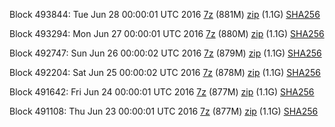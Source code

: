 Block 493844: Tue Jun 28 00:00:01 UTC 2016 [7z](https://transfer.sh/Thoy4/bootstrap.dat.20160628.7z) (881M) [zip](https://transfer.sh/DEDd1/bootstrap.dat.20160628.zip) (1.1G) [SHA256](https://transfer.sh/pAYgW/sha256.txt)

Block 493294: Mon Jun 27 00:00:01 UTC 2016 [7z](https://transfer.sh/FIHsv/bootstrap.dat.20160627.7z) (880M) [zip](https://transfer.sh/xsYvR/bootstrap.dat.20160627.zip) (1.1G) [SHA256](https://transfer.sh/tdzIV/sha256.txt)

Block 492747: Sun Jun 26 00:00:02 UTC 2016 [7z](https://transfer.sh/fQvUG/bootstrap.dat.20160626.7z) (879M) [zip](https://transfer.sh/uPrzv/bootstrap.dat.20160626.zip) (1.1G) [SHA256](https://transfer.sh/6GARe/sha256.txt)

Block 492204: Sat Jun 25 00:00:02 UTC 2016 [7z](https://transfer.sh/SlcdS/bootstrap.dat.20160625.7z) (878M) [zip](https://transfer.sh/uqc9x/bootstrap.dat.20160625.zip) (1.1G) [SHA256](https://transfer.sh/vcEud/sha256.txt)

Block 491642: Fri Jun 24 00:00:01 UTC 2016 [7z](https://transfer.sh/pTQq9/bootstrap.dat.20160624.7z) (877M) [zip](https://transfer.sh/9Lrfk/bootstrap.dat.20160624.zip) (1.1G) [SHA256](https://transfer.sh/Fh5qQ/sha256.txt)

Block 491108: Thu Jun 23 00:00:01 UTC 2016 [7z](https://transfer.sh/JyYyi/bootstrap.dat.20160623.7z) (877M) [zip](https://transfer.sh/5JVDr/bootstrap.dat.20160623.zip) (1.1G) [SHA256](https://transfer.sh/mVDr4/sha256.txt)
